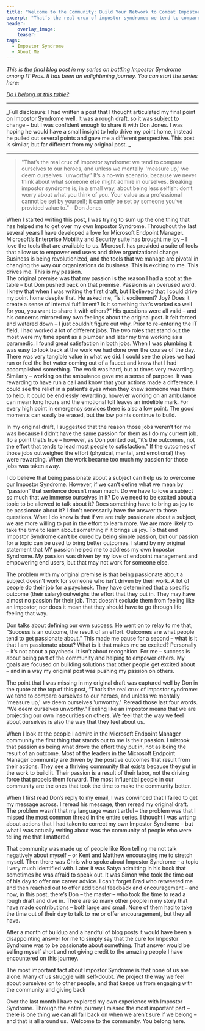 ```yaml
---
title: "Welcome to the Community: Build Your Network to Combat Impostor Syndrome"
excerpt: "That’s the real crux of impostor syndrome: we tend to compare ourselves to our heroes, and unless we mentally  'measure up,' we deem ourselves  'unworthy.' It’s a no-win scenario"
header:
    overlay_image:
    teaser:
tags:
  - Impostor Syndrome
  - About Me
---
```


_This is the final blog post in my series on battling Impostor Syndrome among IT Pros. It has been an enlightening journey. You can start the series here:_

_[Do I belong at this table?](https://www.modernendpoint.com/managed/do-i-belong-at-this-table)_

___

_Full disclosure: I had written a post that I thought articulated my final point on Impostor Syndrome well. It was a rough draft, so it was subject to change – but I was confident enough to share it with Don Jones. I was hoping he would have a small insight to help drive my point home, instead he pulled out several points and gave me a different perspective. This post is similar, but far different from my original post. _

___

>"That’s the real crux of impostor syndrome: we tend to compare ourselves to our heroes, and unless we mentally  'measure up,' we deem ourselves  'unworthy.' It’s a no-win scenario, because we never think about what someone else might admire in ourselves. Breaking impostor syndrome is, in a small way, about being less selfish: don’t worry about what you think of you. Your value as a professional  cannot be set by yourself; it can only be set by someone you’ve provided value to.” – Don Jones 

When I started writing this post, I was trying to sum up the one thing that has helped me to get over my own Impostor Syndrome. Throughout the last several years I have developed a love for Microsoft Endpoint Manager. Microsoft’s Enterprise Mobility and Security suite has brought me joy – I love the tools that are available to us. Microsoft has provided a suite of tools that allow us to empower end users and drive organizational change. Business is being revolutionized, and the tools that we manage are pivotal in changing the way our organizations do business. This is exciting to me. This drives me. This is my passion.  
​
The original premise was that my passion is the reason I had a spot at the table – but Don pushed back on that premise. Passion is an overused word. I knew that when I was writing the first draft, but I believed that I could drive my point home despite that. He asked me, “Is it excitement? Joy? Does it create a sense of internal fulfillment? Is it something that’s worked so well for you, you want to share it with others?” His questions were all valid – and his concerns mirrored my own feelings about the original post. It felt forced and watered down – I just couldn’t figure out why. 
Prior to re-entering the IT field, I had worked a lot of different jobs. The two roles that stand out the most were my time spent as a plumber and later my time working as a paramedic. I found great satisfaction in both jobs. When I was plumbing it was easy to look back at the work we had done over the course of the day. There was very tangible value in what we did. I could see the pipes we had run or feel the hot water coming out of a faucet and know that I had accomplished something. The work was hard, but at times very rewarding. Similarly – working on the ambulance gave me a sense of purpose. It was rewarding to have run a call and know that your actions made a difference. I could see the relief in a patient’s eyes when they knew someone was there to help. It could be endlessly rewarding, however working on an ambulance can mean long hours and the emotional toll leaves an indelible mark. For every high point in emergency services there is also a low point. The good moments can easily be erased, but the low points continue to build.  

In my original draft, I suggested that the reason those jobs weren’t for me was because I didn’t have the same passion for them as I do my current job. To a point that’s true – however, as Don pointed out, “it’s the outcomes, not the effort that tends to lead most people to satisfaction.” If the outcomes of those jobs outweighed the effort (physical, mental, and emotional) they were rewarding. When the work became too much my passion for those jobs was taken away. 

I do believe that being passionate about a subject can help us to overcome our Impostor Syndrome. However, if we can’t define what we mean by “passion” that sentence doesn’t mean much. Do we have to love a subject so much that we immerse ourselves in it? Do we need to be excited about a topic to be allowed to talk about it? Does something have to bring us joy to be passionate about it? I don’t necessarily have the answer to those questions. What I do know is that if we are truly passionate about a subject, we are more willing to put in the effort to learn more. We are more likely to take the time to learn about something if it brings us joy. To that end Impostor Syndrome can’t be cured by being simple passion, but our passion for a topic can be used to bring better outcomes. I stand by my original statement that MY passion helped me to address my own Impostor Syndrome. My passion was driven by my love of endpoint management and empowering end users, but that may not work for someone else. 

The problem with my original premise is that being passionate about a subject doesn’t work for someone who isn’t driven by their work. A lot of people do their job for a paycheck. They have determined that a specific outcome (their salary) outweighs the effort that they put in. They may have almost no passion for their job. That doesn’t exclude them from feeling like an Impostor, nor does it mean that they should have to go through life feeling that way. 

Don talks about defining our own success. He went on to relay to me that, “Success is an outcome, the result of an effort. Outcomes are what people tend to get passionate about.” This made me pause for a second – what is it that I am passionate about? What is it that makes me so excited? Personally – it’s not about a paycheck. It isn’t about recognition. For me – success is about being part of the community and helping to empower others. My goals are focused on building solutions that other people get excited about – and in a way my original post was pushing my passion on others.  

The point that I was missing in my original draft was captured well by Don in the quote at the top of this post, “That’s the real crux of impostor syndrome: we tend to compare ourselves to our heroes, and unless we mentally  'measure up,'  we deem ourselves 'unworthy.'  
Reread those last four words. “We deem ourselves unworthy.” Feeling like an impostor means that we are projecting our own insecurities on others. We feel that the way we feel about ourselves is also the way that they feel about us.  

When I look at the people I admire in the Microsoft Endpoint Manager community the first thing that stands out to me is their passion. I mistook that passion as being what drove the effort they put in, not as being the result of an outcome. Most of the leaders in the Microsoft Endpoint Manager community are driven by the positive outcomes that result from their actions. They see a thriving community that exists because they put in the work to build it. Their passion is a result of their labor, not the driving force that propels them forward. The most influential people in our community are the ones that took the time to make the community better.  

When I first read Don’s reply to my email, I was convinced that I failed to get my message across. I reread his message, then reread my original draft. The problem wasn’t that my language wasn’t artful – the problem was that I missed the most common thread in the entire series. I thought I was writing about actions that I had taken to correct my own Impostor Syndrome – but what I was actually writing about was the community of people who were telling me that I mattered.  

That community was made up of people like Rion telling me not talk negatively about myself – or Kent and Matthew encouraging me to stretch myself. Then there was Chris who spoke about Impostor Syndrome – a topic I very much identified with. Later it was Satya admitting in his book that sometimes he was afraid to speak out. It was Simon who took the time out of his day to offer me career advice. I can’t forget Brad who retweeted me and then reached out to offer additional feedback and encouragement – and now, in this post, there’s Don – the master – who took the time to read a rough draft and dive in. There are so many other people in my story that have made contributions – both large and small. None of them had to take the time out of their day to talk to me or offer encouragement, but they all have. 

After a month of buildup and a handful of blog posts it would have been a disappointing answer for me to simply say that the cure for Impostor Syndrome was to be passionate about something. That answer would be selling myself short and not giving credit to the amazing people I have encountered on this journey. 

The most important fact about Impostor Syndrome is that none of us are alone. Many of us struggle with self-doubt. We project the way we feel about ourselves on to other people, and that keeps us from engaging with the community and giving back 

Over the last month I have explored my own experience with Impostor Syndrome. Through the entire journey I missed the most important part – there is one thing we can all fall back on when we aren’t sure if we belong – and that is all around us. 
​
Welcome to the community. You belong here. 